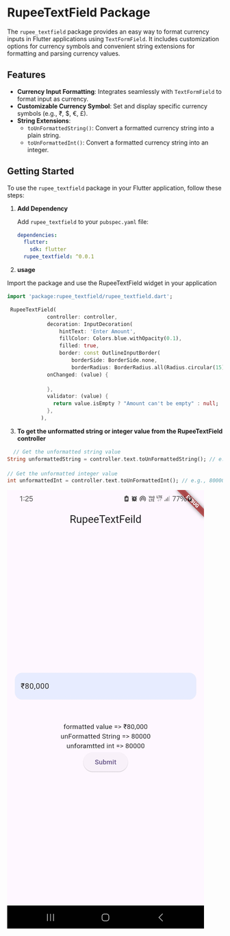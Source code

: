 # RupeeTextField Package

The `rupee_textfield` package provides an easy way to format currency inputs in Flutter applications using `TextFormField`. It includes customization options for currency symbols and convenient string extensions for formatting and parsing currency values.

## Features

- **Currency Input Formatting**: Integrates seamlessly with `TextFormField` to format input as currency.
- **Customizable Currency Symbol**: Set and display specific currency symbols (e.g., ₹, $, €, £).
- **String Extensions**:
  - `toUnFormattedString()`: Convert a formatted currency string into a plain string.
  - `toUnFormattedInt()`: Convert a formatted currency string into an integer.

## Getting Started

To use the `rupee_textfield` package in your Flutter application, follow these steps:

1. **Add Dependency**

   Add `rupee_textfield` to your `pubspec.yaml` file:

   ```yaml
   dependencies:
     flutter:
       sdk: flutter
     rupee_textfield: ^0.0.1
   ```

2. **usage**

 Import the package and use the RupeeTextField widget in your application

 ```dart
 import 'package:rupee_textfield/rupee_textfield.dart';
 ```
    
 ```dart
  RupeeTextField(
              controller: controller,
              decoration: InputDecoration(
                  hintText: 'Enter Amount',
                  fillColor: Colors.blue.withOpacity(0.1),
                  filled: true,
                  border: const OutlineInputBorder(
                      borderSide: BorderSide.none,
                      borderRadius: BorderRadius.all(Radius.circular(15)))),
              onChanged: (value) {
                
              },
              validator: (value) {
                return value.isEmpty ? "Amount can't be empty" : null;
              },
            ),
```
3. **To get the unformatted string or integer value from the RupeeTextField controller**

```dart
  // Get the unformatted string value
String unformattedString = controller.text.toUnFormattedString(); // e.g., "80000"

// Get the unformatted integer value
int unformattedInt = controller.text.toUnFormattedInt(); // e.g., 80000
```

![Alt text](./screenshots/Screenshot_20240824_132540.jpg)
